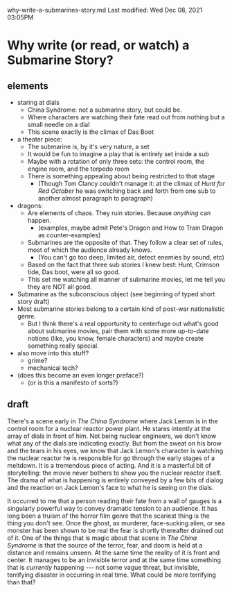 why-write-a-submarines-story.md
Last modified: Wed Dec 08, 2021  03:05PM

# Why write (or read, or watch) a Submarine Story?

## elements
* staring at dials
	* China Syndrome: not a submarine story, but could be.
	* Where characters are watching their fate read out from nothing but a small needle on a dial
	* This scene exactly is the climax of Das Boot
* a theater piece:
	* The submarine is, by it's very nature, a set
	* It would be fun to imagine a play that is entirely set inside a sub
	* Maybe with a rotation of only three sets: the control room, the engine room, and the torpedo room
	* There is something appealing about being restricted to that stage
		* (Though Tom Clancy couldn't manage it: at the climax of _Hunt for Red October_ he was switching back and forth from one sub to another almost paragraph to paragraph)
* dragons:
	* Are elements of chaos. They ruin stories. Because _anything_ can happen.
		* (examples, maybe admit Pete's Dragon and How to Train Dragon as counter-examples) 
	* Submarines are the opposite of that. They follow a clear set of rules, most of which the audience already knows.
		* (You can't go too deep, limited air, detect enemies by sound, etc)
	* Based on the fact that three sub stories I knew best: Hunt, Crimson tide, Das boot, were all so good.
	* This set me watching all manner of submarine movies, let me tell you they are NOT all good.
* Submarine as the subconscious object (see beginning of typed short story draft)
* Most submarine stories belong to a certain kind of post-war nationalistic genre.
	* But I think there's a real opportunity to centerfuge out what's good about submarine movies, pair them with some more up-to-date notions (like, you know, female characters) and maybe create something really special. 
* also move into this stuff?
	* grime?
	* mechanical tech?
* (does this become an even longer preface?)
	* (or is this a manifesto of sorts?) 


## draft

There's a scene early in _The China Syndrome_ where Jack Lemon is in the control room for a nuclear reactor power plant. He stares intently at the array of dials in front of him. Not being nuclear engineers, we don't know what any of the dials are indicating exactly. But from the sweat on his brow and the tears in his eyes, we know that Jack Lemon's character is watching the nuclear reactor he is responsible for go through the early stages of a meltdown. It is a tremendous piece of acting. And it is a masterful bit of storytelling: the movie never bothers to show you the nuclear reactor itself. The drama of what is happening is entirely conveyed by a few bits of dialog and the reaction on Jack Lemon's face to what he is seeing on the dials.

It occurred to me that a person reading their fate from a wall of gauges is a singularly powerful way to convey dramatic tension to an audience. It has long been a truism of the horror film genre that the scariest thing is the thing you don't see. Once the ghost, ax murderer, face-sucking alien, or sea monster has been shown to be real the fear is shortly thereafter drained out of it. One of the things that is magic about that scene in _The China Syndrome_ is that the source of the terror, fear, and doom is held at a distance and remains unseen. At the same time the reality of it is front and center. It manages to be an invisible terror and at the same time something that is _currently_ happening --- not some vague threat, but invisible, terrifying disaster in occurring in real time. What could be more terrifying than that?




